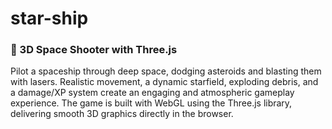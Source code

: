 # star-ship

### 🚀 3D Space Shooter with Three.js

Pilot a spaceship through deep space, dodging asteroids and blasting them with lasers. Realistic movement, a dynamic starfield, exploding debris, and a damage/XP system create an engaging and atmospheric gameplay experience. The game is built with WebGL using the Three.js library, delivering smooth 3D graphics directly in the browser.